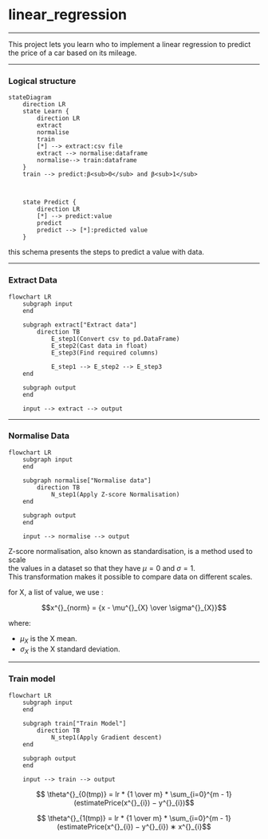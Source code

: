 
# linear_regression

---

This project lets you learn who to implement a linear regression to predict \
the price of a car  based on its mileage.

---
### Logical structure
```mermaid
stateDiagram
    direction LR
    state Learn {
        direction LR
        extract
        normalise
        train
        [*] --> extract:csv file
        extract --> normalise:dataframe
        normalise--> train:dataframe
    }
    train --> predict:β<sub>0</sub> and β<sub>1</sub>



    state Predict {
        direction LR
        [*] --> predict:value
        predict
        predict --> [*]:predicted value
    }
```
this schema presents the steps to predict a value with data.

---
### Extract Data
```mermaid
flowchart LR
    subgraph input
    end
    
    subgraph extract["Extract data"]
        direction TB
            E_step1(Convert csv to pd.DataFrame)
            E_step2(Cast data in float)
            E_step3(Find required columns)
            
            E_step1 --> E_step2 --> E_step3
    end
    
    subgraph output
    end
    
    input --> extract --> output
```

---
### Normalise Data
```mermaid
flowchart LR
    subgraph input
    end
    
    subgraph normalise["Normalise data"]
        direction TB
            N_step1(Apply Z-score Normalisation)
    end
    
    subgraph output
    end
    
    input --> normalise --> output
```

Z-score normalisation, also known as standardisation, is a method used to scale \
the values in a dataset so that they have $\mu = 0$ and $\sigma = 1$. \
This transformation makes it possible to compare data on different scales.

for X, a list of value, we use :

```math
x^{}_{norm} = {x - \mu^{}_{X} \over \sigma^{}_{X}}
```
where:
*   $\mu^{}_{X}$ is the X mean.
*   $\sigma^{}_{X}$  is the X standard deviation.

---
### Train model
```mermaid
flowchart LR
    subgraph input
    end
    
    subgraph train["Train Model"]
        direction TB
            N_step1(Apply Gradient descent)
    end
    
    subgraph output
    end
    
    input --> train --> output
```

```math
    \theta^{}_{0(tmp)} = lr * {1 \over m} * \sum_{i=0}^{m - 1} (estimatePrice(x^{}_{i}) − y^{}_{i})
```
```math
    \theta^{}_{1(tmp)} =  lr * {1 \over m}  * \sum_{i=0}^{m - 1} (estimatePrice(x^{}_{i}) − y^{}_{i}) ∗ x^{}_{i}
```
